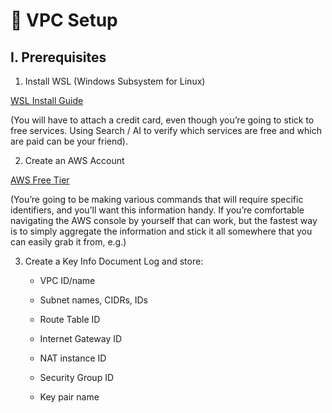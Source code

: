# 🔧 VPC Setup

## I. Prerequisites

1. Install WSL (Windows Subsystem for Linux)

[WSL Install Guide](https://learn.microsoft.com/en-us/windows/wsl/install)

(You will have to attach a credit card, even though you’re going to stick to free services. Using Search / AI to verify which services are free and which are paid can be your friend).

2. Create an AWS Account 

[AWS Free Tier](https://aws.amazon.com/free)

(You’re going to be making various commands that will require specific identifiers, and you’ll want this information handy. If you’re comfortable navigating the AWS console by yourself that can work, but the fastest way is to simply aggregate the information and stick it all somewhere that you can easily grab it from, e.g.)

3. Create a Key Info Document
Log and store:

    - VPC ID/name

    - Subnet names, CIDRs, IDs

    - Route Table ID

    - Internet Gateway ID

    - NAT instance ID

    - Security Group ID

    - Key pair name

